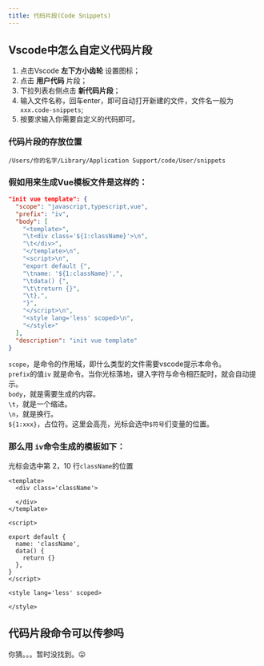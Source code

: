 ```yaml
---
title: 代码片段(Code Snippets)
---
```

## Vscode中怎么自定义代码片段
1. 点击Vscode **左下方小齿轮** 设置图标；
2. 点击 **用户代码** 片段；
3. 下拉列表右侧点击 **新代码片段**；
4. 输入文件名称，回车enter，即可自动打开新建的文件，文件名一般为 ```xxx.code-snippets```;
5. 按要求输入你需要自定义的代码即可。

### 代码片段的存放位置
```
/Users/你的名字/Library/Application Support/code/User/snippets
```

### 假如用来生成Vue模板文件是这样的：
```json
"init vue template": {
  "scope": "javascript,typescript,vue",
  "prefix": "iv",
  "body": [
    "<template>",
    "\t<div class='${1:className}'>\n",
    "\t</div>",
    "</template>\n",
    "<script>\n",
    "export default {",
    "\tname: '${1:className}',",
    "\tdata() {",
    "\t\treturn {}",
    "\t},",
    "}",
    "</script>\n",
    "<style lang='less' scoped>\n",
    "</style>"
  ],
  "description": "init vue template"
}
```
```scope```，是命令的作用域，即什么类型的文件需要vscode提示本命令。    
```prefix```的值```iv``` 就是命令。当你光标落地，键入字符与命令相匹配时，就会自动提示。    
```body```，就是需要生成的内容。    
``\t``，就是一个缩进。    
```\n```，就是换行。    
```${1:xxx}```，占位符。这里会高亮，光标会选中```$符号```们变量的位置。

### 那么用 ```iv```命令生成的模板如下：
光标会选中第 2，10 行```className```的位置
```vue {2,10}
<template>
  <div class='className'>

  </div>
</template>

<script>

export default {
  name: 'className',
  data() {
    return {}
  },
}
</script>

<style lang='less' scoped>

</style>
```
## 代码片段命令可以传参吗
你猜。。。暂时没找到。:stuck_out_tongue:
